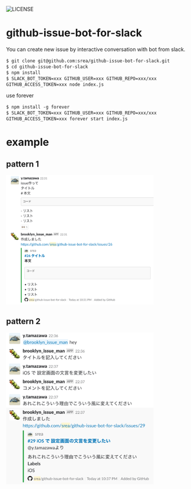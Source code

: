 ![LICENSE](https://img.shields.io/github/license/srea/github-issue-bot-for-slack.svg)

# github-issue-bot-for-slack
You can create new issue by interactive conversation with bot from slack.

```
$ git clone git@github.com:srea/github-issue-bot-for-slack.git
$ cd github-issue-bot-for-slack
$ npm install
$ SLACK_BOT_TOKEN=xxx GITHUB_USER=xxx GITHUB_REPO=xxx/xxx GITHUB_ACCESS_TOKEN=xxx node index.js
```

use forever

```
$ npm install -g forever
$ SLACK_BOT_TOKEN=xxx GITHUB_USER=xxx GITHUB_REPO=xxx/xxx GITHUB_ACCESS_TOKEN=xxx forever start index.js
```


# example

## pattern 1

<img src="./docs/example_1.png" width="400">

## pattern 2

<img src="./docs/example_2.png" width="400">